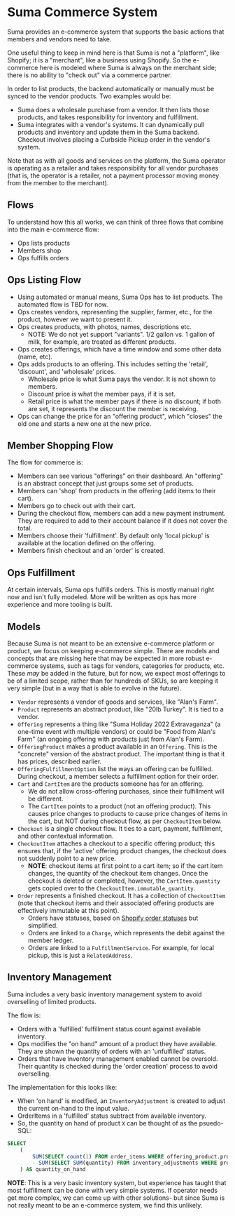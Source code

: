 # Suma Commerce System

Suma provides an e-commerce system that supports the basic actions
that members and vendors need to take.

One useful thing to keep in mind here is that Suma
is not a "platform", like Shopify; it is a "merchant", like a business using Shopify.
So the e-commerce here is modeled where Suma is always on the merchant side;
there is no ability to "check out" via a commerce partner.

In order to list products, the backend automatically or manually must be synced
to the vendor products. Two examples would be:

- Suma does a wholesale purchase from a vendor. It then lists those products,
  and takes responsibility for inventory and fulfillment.
- Suma integrates with a vendor's systems. It can dynamically pull products
  and inventory and update them in the Suma backend. Checkout involves
  placing a Curbside Pickup order in the vendor's system.

Note that as with all goods and services on the platform,
the Suma operator is operating as a retailer
and takes responsibility for all vendor purchases (that is,
the operator is a retailer, not a payment processor moving money
from the member to the merchant).

## Flows

To understand how this all works, we can think of three flows
that combine into the main e-commerce flow:

- Ops lists products
- Members shop
- Ops fulfills orders

## Ops Listing Flow

- Using automated or manual means, Suma Ops has to list products.
  The automated flow is TBD for now.
- Ops creates vendors, representing the supplier, farmer, etc.,
  for the product, however we want to present it.
- Ops creates products, with photos, names, descriptions etc.
  - NOTE: We do not yet support "variants". 1/2 gallon vs. 1 gallon of milk, for example,
    are treated as different products.
- Ops creates offerings, which have a time window and some other data (name, etc).
- Ops adds products to an offering. This includes setting the 'retail', 'discount', and 'wholesale' prices.
  - Wholesale price is what Suma pays the vendor. It is not shown to members.
  - Discount price is what the member pays, if it is set.
  - Retail price is what the member pays if there is no discount;
    if both are set, it represents the discount the member is receiving.
- Ops can change the price for an "offering product", which "closes" the old one
  and starts a new one at the new price.

## Member Shopping Flow

The flow for commerce is:

- Members can see various "offerings" on their dashboard.
  An "offering" is an abstract concept that just groups some set of products.
- Members can 'shop' from products in the offering (add items to their cart).
- Members go to check out with their cart.
- During the checkout flow, members can add a new payment instrument.
  They are required to add to their account balance if it
  does not cover the total.
- Members choose their 'fulfillment'. By default only 'local pickup'
  is available at the location defined on the offering.
- Members finish checkout and an 'order' is created.

## Ops Fulfillment

At certain intervals, Suma ops fulfills orders. This is mostly manual right now
and isn't fully modeled. More will be written as ops has more experience
and more tooling is built.

## Models

Because Suma is not meant to be an extensive e-commerce platform or product,
we focus on keeping e-commerce simple. There are models and concepts
that are missing here that may be expected in more robust e-commerce systems,
such as tags for vendors, categories for products, etc.
These *may* be added in the future, but for now, we expect most offerings
to be of a limited scope, rather than for hundreds of SKUs,
so are keeping it very simple (but in a way that is able to evolve in the future).
 
- `Vendor` represents a vendor of goods and services, like "Alan's Farm".
- `Product` represents an abstract product, like "20lb Turkey". It is tied to a vendor.
- `Offering` represents a thing like "Suma Holiday 2022 Extravaganza" (a one-time event with multiple vendors)
  or could be "Food from Alan's Farm" (an ongoing offering with products just from Alan's Farm).
- `OfferingProduct` makes a product available in an `Offering`. This is the "concrete" version
  of the abstract product. The important thing is that it has prices, described earlier.
- `OfferingFulfillmentOption` list the ways an offering can be fulfilled.
  During checkout, a member selects a fulfillment option for their order.
- `Cart` and `CartItem` are the products someone has for an offering.
  - We do not allow cross-offering purchases, since their fulfillment will be different.
  - The `CartItem` points to a product (not an offering product). This causes price changes to products to cause price changes of items in the cart, but NOT during checkout flow, as per `CheckoutItem` below.
- `Checkout` is a single checkout flow. It ties to a cart, payment, fulfillment, and other contextual information.
- `CheckoutItem` attaches a checkout to a specific offering product; this ensures that,
  if the 'active' offering product changes, the checkout does not suddenly point to a new price.
  - **NOTE**: checkout items at first point to a cart item; so if the cart item changes,
    the quantity of the checkout item changes. Once the checkout is deleted or completed,
    however, the `CartItem.quantity` gets copied over to the `CheckoutItem.immutable_quantity`.
- `Order` represents a finished checkout. It has a collection of `CheckoutItem`
  (note that checkout items and their associated offering products are effectively immutable at this point).
  - Orders have statuses, based on [Shopify order statuses](https://help.shopify.com/en/manual/orders/order-status)
    but simplified.
  - Orders are linked to a `Charge`, which represents the debit against the member ledger.
  - Orders are linked to a `FulfillmentService`. For example, for local pickup, this is just a `RelatedAddress`.

## Inventory Management

Suma includes a very basic inventory management system to avoid overselling of limited products.

The flow is:

- Orders with a 'fulfilled' fulfillment status count against available inventory.
- Ops modifies the "on hand" amount of a product they have available.
  They are shown the quantity of orders with an 'unfulfilled' status.
- Orders that have inventory management enabled cannot be oversold. Their quantity is checked during the
  'order creation' process to avoid overselling.

The implementation for this looks like:

- When 'on hand' is modified, an `InventoryAdjustment` is created to adjust the current on-hand
  to the input value.
- OrderItems in a 'fulfilled' status subtract from available inventory.
- So, the quantity on hand of product `X` can be thought of as the psuedo-SQL:
```sql
SELECT
    (
        SUM(SELECT count(1) FROM order_items WHERE offering_product.product_id = X AND order.fulfillment_status='fulfilled')
        - SUM(SELECT SUM(quantity) FROM inventory_adjustments WHERE product_id = X)
    ) AS quantity_on_hand
```

**NOTE**: This is a very basic inventory system, but experience has taught that most fulfillment
can be done with very simple systems. If operator needs get more complex,
we can come up with other solutions- but since Suma is not really meant to be an e-commerce system,
we find this unlikely.

